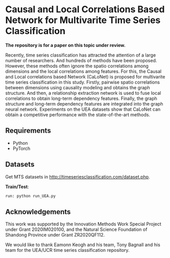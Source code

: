 # Causal and Local Correlations Based Network for Multivarite Time Series Classification

**The repository is for a paper on this topic under review.**

Recently, time series classification has attracted the attention of a large number of researchers. And hundreds of methods have been proposed. However, these methods often ignore the spatio correlations among dimensions and the local correlations among features.  For this, the Causal and Local correlations based Network (CaLoNet) is proposed for multivarite time series classification in this study. Firstly, pairwise spatio correlations between dimensions using causality modeling and obtains the graph structure. And then, a relationship extraction network is used to fuse local correlations to obtain long-term dependency features. Finally, the graph structure and long-term dependency features are integrated into the graph neural network. Experiments on the UEA datasets show that CaLoNet can  obtain a competitive performance with the state-of-the-art methods.

## Requirements
* Python 
* PyTorch 

## Datasets
Get MTS datasets in http://timeseriesclassification.com/dataset.php.

**Train/Test**:
```bash
run: python run_UEA.py
```

## Acknowledgements
This work was supported by the Innovation Methods Work Special Project under Grant 2020IM020100, and the Natural Science Foundation of Shandong Province under Grant ZR2020QF112.

We would like to thank Eamonn Keogh and his team, Tony Bagnall and his team for the UEA/UCR time series classification repository.

